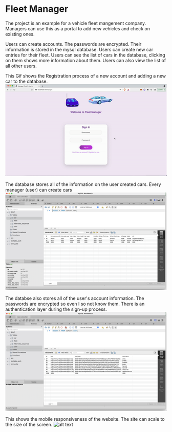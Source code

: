 # Fleet Manager

The project is an example for a vehicle fleet mangement company. 
Managers can use this as a portal to add new vehicles and check on existing ones.

Users can create accounts.  The passwords are encrypted.  Their information is stored in the mysql database.  Users can create new car entries for their fleet.
Users can see the list of cars in the database, clicking on them shows more information about them.  Users can also view the list of all other users.

This Gif shows the Registration process of a new account and adding a new car to the database.
![alt text](https://github.com/vinrata/liftoff/blob/vinrata-patch-2/sitegiffr.gif?raw=true)


The database stores all of the information on the user created cars. Every manager (user) can create cars
![alt text](https://github.com/vinrata/liftoff/blob/vinrata-patch-2/mysqldatabase1.png?raw=true)


The databse also stores all of the user's account information.  The passwords are encrypted so even I so not know them.
There is an authentication layer during the sign-up process. 
![alt text](https://github.com/vinrata/liftoff/blob/vinrata-patch-2/mysqldatabase2.png?raw=true)


This shows the mobile responsiveness of the website.  The site can scale to the size of the screen.
![alt text](https://github.com/vinrata/liftoff/blob/vinrata-patch-2/mobilegif.gif?raw=true)




